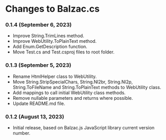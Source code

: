 # Changes to Balzac.cs

### 0.1.4 (September 6, 2023)

* Improve String.TrimLines method.
* Improve WebUtility.ToPlainText method.
* Add Enum.GetDescription function.
* Move Test.cs and Test.csproj files to root folder.

### 0.1.3 (September 5, 2023)

* Rename HtmlHelper class to WebUtility.
* Move String.StripSpecialChars, String.Nl2br, String.Nl2p, String.ToFileName and String.ToPlainText methods to WebUtility class.
* Add mappings to call initial WebUtility class methods.
* Remove nullable parameters and returns where possible.
* Update README.md file.

### 0.1.2 (August 13, 2023)

* Initial release, based on Balzac.js JavaScript library current version number.
